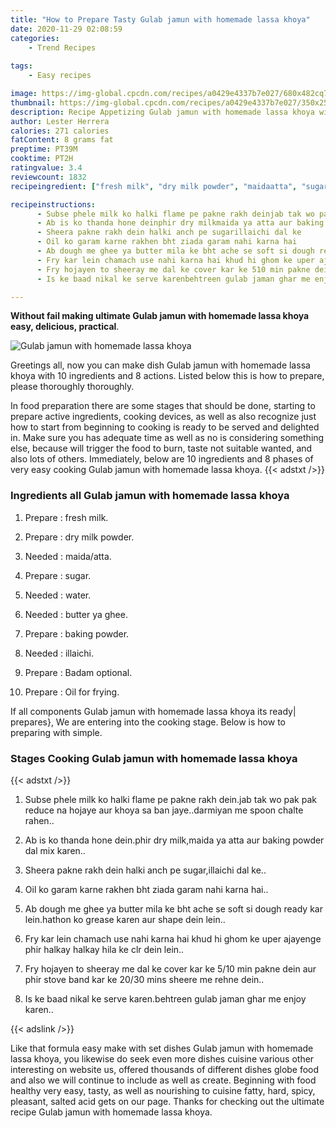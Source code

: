 ```yaml
---
title: "How to Prepare Tasty Gulab jamun with homemade lassa khoya"
date: 2020-11-29 02:08:59
categories:
    - Trend Recipes
    
tags:
    - Easy recipes

image: https://img-global.cpcdn.com/recipes/a0429e4337b7e027/680x482cq70/gulab-jamun-with-homemade-lassa-khoya-recipe-main-photo.jpg
thumbnail: https://img-global.cpcdn.com/recipes/a0429e4337b7e027/350x250cq70/gulab-jamun-with-homemade-lassa-khoya-recipe-main-photo.jpg
description: Recipe Appetizing Gulab jamun with homemade lassa khoya with 10 ingredients and 8 stages of easy cooking.
author: Lester Herrera
calories: 271 calories
fatContent: 8 grams fat
preptime: PT39M
cooktime: PT2H
ratingvalue: 3.4
reviewcount: 1832
recipeingredient: ["fresh milk", "dry milk powder", "maidaatta", "sugar", "water", "butter ya ghee", "baking powder", "illaichi", "Badam optional", "Oil for frying"]

recipeinstructions: 
      - Subse phele milk ko halki flame pe pakne rakh deinjab tak wo pak pak reduce na hojaye aur khoya sa ban jayedarmiyan me spoon chalte rahen 
      - Ab is ko thanda hone deinphir dry milkmaida ya atta aur baking powder dal mix karen 
      - Sheera pakne rakh dein halki anch pe sugarillaichi dal ke 
      - Oil ko garam karne rakhen bht ziada garam nahi karna hai 
      - Ab dough me ghee ya butter mila ke bht ache se soft si dough ready kar leinhathon ko grease karen aur shape dein lein 
      - Fry kar lein chamach use nahi karna hai khud hi ghom ke uper ajayenge phir halkay halkay hila ke clr dein lein 
      - Fry hojayen to sheeray me dal ke cover kar ke 510 min pakne dein aur phir stove band kar ke 2030 mins sheere me rehne dein 
      - Is ke baad nikal ke serve karenbehtreen gulab jaman ghar me enjoy karen

---
```




**Without fail making ultimate Gulab jamun with homemade lassa khoya easy, delicious, practical**. 


![Gulab jamun with homemade lassa khoya](https://img-global.cpcdn.com/recipes/a0429e4337b7e027/680x482cq70/gulab-jamun-with-homemade-lassa-khoya-recipe-main-photo.jpg "Gulab jamun with homemade lassa khoya")




Greetings all, now you can make dish Gulab jamun with homemade lassa khoya with 10 ingredients and 8 actions. Listed below this is how to prepare, please thoroughly thoroughly.

In food preparation there are some stages that should be done, starting to prepare active ingredients, cooking devices, as well as also recognize just how to start from beginning to cooking is ready to be served and delighted in. Make sure you has adequate time as well as no is considering something else, because will trigger the food to burn, taste not suitable wanted, and also lots of others. Immediately, below are 10 ingredients and 8 phases of very easy cooking Gulab jamun with homemade lassa khoya.
{{< adstxt />}}

### Ingredients all Gulab jamun with homemade lassa khoya


1. Prepare  : fresh milk.

1. Prepare  : dry milk powder.

1. Needed  : maida/atta.

1. Prepare  : sugar.

1. Needed  : water.

1. Needed  : butter ya ghee.

1. Prepare  : baking powder.

1. Needed  : illaichi.

1. Prepare  : Badam optional.

1. Prepare  : Oil for frying.



If all components Gulab jamun with homemade lassa khoya its ready| prepares}, We are entering into the cooking stage. Below is how to preparing with simple.

### Stages Cooking Gulab jamun with homemade lassa khoya

{{< adstxt />}}


1. Subse phele milk ko halki flame pe pakne rakh dein.jab tak wo pak pak reduce na hojaye aur khoya sa ban jaye..darmiyan me spoon chalte rahen..



1. Ab is ko thanda hone dein.phir dry milk,maida ya atta aur baking powder dal mix karen..



1. Sheera pakne rakh dein halki anch pe sugar,illaichi dal ke..



1. Oil ko garam karne rakhen bht ziada garam nahi karna hai..



1. Ab dough me ghee ya butter mila ke bht ache se soft si dough ready kar lein.hathon ko grease karen aur shape dein lein..



1. Fry kar lein chamach use nahi karna hai khud hi ghom ke uper ajayenge phir halkay halkay hila ke clr dein lein..



1. Fry hojayen to sheeray me dal ke cover kar ke 5/10 min pakne dein aur phir stove band kar ke 20/30 mins sheere me rehne dein..



1. Is ke baad nikal ke serve karen.behtreen gulab jaman ghar me enjoy karen..





{{< adslink />}}

Like that formula easy make with set dishes Gulab jamun with homemade lassa khoya, you likewise do seek even more dishes cuisine various other interesting on website us, offered thousands of different dishes globe food and also we will continue to include as well as create. Beginning with food healthy very easy, tasty, as well as nourishing to cuisine fatty, hard, spicy, pleasant, salted acid gets on our page. Thanks for checking out the ultimate recipe Gulab jamun with homemade lassa khoya.
